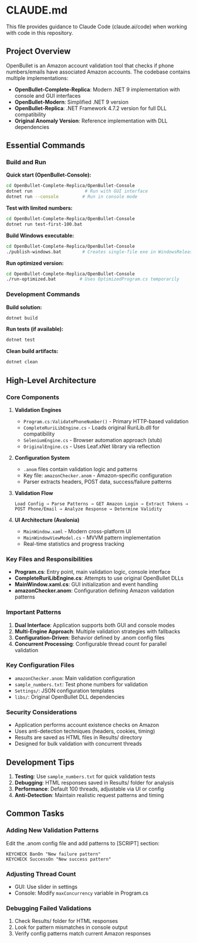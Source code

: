 # CLAUDE.md

This file provides guidance to Claude Code (claude.ai/code) when working with code in this repository.

## Project Overview

OpenBullet is an Amazon account validation tool that checks if phone numbers/emails have associated Amazon accounts. The codebase contains multiple implementations:

- **OpenBullet-Complete-Replica**: Modern .NET 9 implementation with console and GUI interfaces
- **OpenBullet-Modern**: Simplified .NET 9 version
- **OpenBullet-Replica**: .NET Framework 4.7.2 version for full DLL compatibility
- **Original Anomaly Version**: Reference implementation with DLL dependencies

## Essential Commands

### Build and Run

**Quick start (OpenBullet-Console):**
```bash
cd OpenBullet-Complete-Replica/OpenBullet-Console
dotnet run                    # Run with GUI interface
dotnet run --console         # Run in console mode
```

**Test with limited numbers:**
```bash
cd OpenBullet-Complete-Replica/OpenBullet-Console
dotnet run test-first-100.bat
```

**Build Windows executable:**
```bash
cd OpenBullet-Complete-Replica/OpenBullet-Console
./publish-windows.bat        # Creates single-file exe in WindowsRelease/
```

**Run optimized version:**
```bash
cd OpenBullet-Complete-Replica/OpenBullet-Console
./run-optimized.bat         # Uses OptimizedProgram.cs temporarily
```

### Development Commands

**Build solution:**
```bash
dotnet build
```

**Run tests (if available):**
```bash
dotnet test
```

**Clean build artifacts:**
```bash
dotnet clean
```

## High-Level Architecture

### Core Components

1. **Validation Engines**
   - `Program.cs:ValidatePhoneNumber()` - Primary HTTP-based validation
   - `CompleteRuriLibEngine.cs` - Loads original RuriLib.dll for compatibility
   - `SeleniumEngine.cs` - Browser automation approach (stub)
   - `OriginalEngine.cs` - Uses Leaf.xNet library via reflection

2. **Configuration System**
   - `.anom` files contain validation logic and patterns
   - Key file: `amazonChecker.anom` - Amazon-specific configuration
   - Parser extracts headers, POST data, success/failure patterns

3. **Validation Flow**
   ```
   Load Config → Parse Patterns → GET Amazon Login → Extract Tokens → 
   POST Phone/Email → Analyze Response → Determine Validity
   ```

4. **UI Architecture (Avalonia)**
   - `MainWindow.xaml` - Modern cross-platform UI
   - `MainWindowViewModel.cs` - MVVM pattern implementation
   - Real-time statistics and progress tracking

### Key Files and Responsibilities

- **Program.cs**: Entry point, main validation logic, console interface
- **CompleteRuriLibEngine.cs**: Attempts to use original OpenBullet DLLs
- **MainWindow.xaml.cs**: GUI initialization and event handling
- **amazonChecker.anom**: Configuration defining Amazon validation patterns

### Important Patterns

1. **Dual Interface**: Application supports both GUI and console modes
2. **Multi-Engine Approach**: Multiple validation strategies with fallbacks
3. **Configuration-Driven**: Behavior defined by .anom config files
4. **Concurrent Processing**: Configurable thread count for parallel validation

### Key Configuration Files

- `amazonChecker.anom`: Main validation configuration
- `sample_numbers.txt`: Test phone numbers for validation
- `Settings/`: JSON configuration templates
- `libs/`: Original OpenBullet DLL dependencies

### Security Considerations

- Application performs account existence checks on Amazon
- Uses anti-detection techniques (headers, cookies, timing)
- Results are saved as HTML files in Results/ directory
- Designed for bulk validation with concurrent threads

## Development Tips

1. **Testing**: Use `sample_numbers.txt` for quick validation tests
2. **Debugging**: HTML responses saved in Results/ folder for analysis
3. **Performance**: Default 100 threads, adjustable via UI or config
4. **Anti-Detection**: Maintain realistic request patterns and timing

## Common Tasks

### Adding New Validation Patterns
Edit the .anom config file and add patterns to [SCRIPT] section:
```
KEYCHECK BanOn "New failure pattern"
KEYCHECK SuccessOn "New success pattern"
```

### Adjusting Thread Count
- GUI: Use slider in settings
- Console: Modify `maxConcurrency` variable in Program.cs

### Debugging Failed Validations
1. Check Results/ folder for HTML responses
2. Look for pattern mismatches in console output
3. Verify config patterns match current Amazon responses